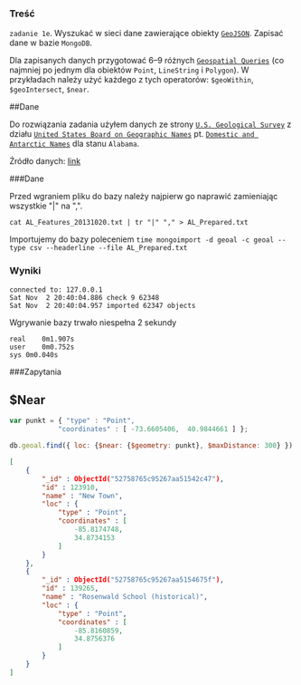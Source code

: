 ### Treść


`zadanie 1e`. Wyszukać w sieci dane zawierające obiekty [`GeoJSON`](http://geojson.org/geojson-spec.html#examples). Zapisać dane w bazie `MongoDB`.

Dla zapisanych danych przygotować 6–9 różnych [`Geospatial Queries`](http://docs.mongodb.org/manual/applications/geospatial-indexes/) (co najmniej po jednym dla obiektów `Point`, `LineString` i `Polygon`). W przykładach należy użyć każdego z tych operatorów: `$geoWithin`, `$geoIntersect`, `$near`.

##Dane

Do rozwiązania zadania użyłem danych ze strony [`U.S. Geological Survey`](http://www.usgs.gov/) z działu [`United States Board on Geographic Names`](http://geonames.usgs.gov/) pt. [`Domestic and Antarctic Names`](http://geonames.usgs.gov/domestic/download_data.htm) dla stanu `Alabama`.

Źródło danych: [link](http://geonames.usgs.gov/docs/stategaz/AL_Features_20131020.zip)

###Dane

Przed wgraniem pliku do bazy należy najpierw go naprawić zamieniając wszystkie "|" na ",".

`cat AL_Features_20131020.txt | tr "|" "," > AL_Prepared.txt`

Importujemy do bazy poleceniem `time mongoimport -d geoal -c geoal --type csv --headerline --file AL_Prepared.txt`

### Wyniki 

```
connected to: 127.0.0.1
Sat Nov  2 20:40:04.886 check 9 62348
Sat Nov  2 20:40:04.957 imported 62347 objects
```

Wgrywanie bazy trwało niespełna 2 sekundy

```
real	0m1.907s
user	0m0.752s
sys	0m0.040s
```

###Zapytania

## $Near

```js
var punkt = { "type" : "Point", 
			"coordinates" : [ -73.6605406,  40.9844661 ] };
```

```js
db.geoal.find({ loc: {$near: {$geometry: punkt}, $maxDistance: 300} }).toArray()
```

```json
[
	{
		"_id" : ObjectId("52758765c95267aa51542c47"),
		"id" : 123910,
		"name" : "New Town",
		"loc" : {
			"type" : "Point",
			"coordinates" : [
				-85.8174748,
				34.8734153
			]
		}
	},
	{
		"_id" : ObjectId("52758765c95267aa5154675f"),
		"id" : 139265,
		"name" : "Rosenwald School (historical)",
		"loc" : {
			"type" : "Point",
			"coordinates" : [
				-85.8160859,
				34.8756376
			]
		}
	}
]
```